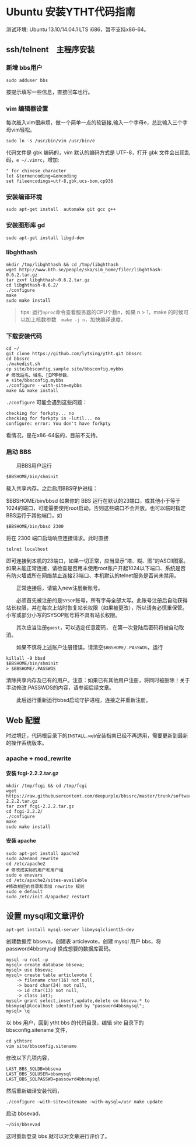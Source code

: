 # Ubuntu 安装YTHT代码指南

测试环境: Ubuntu 13.10/14.04.1 LTS i686，暂不支持x86-64。

## ssh/telnent　主程序安装

### 新增 bbs用户

```
sudo adduser bbs
```
按提示填写一些信息，直接回车也行。

### vim 编辑器设置

每次敲入vim很麻烦，做一个简单一点的软链接,输入一个字母e，总比输入三个字母vim轻松。

```
sudo ln -s /usr/bin/vim /usr/bin/e
```
代码文件是 gbk 编码的，vim 默认的编码方式是 UTF-8，打开 gbk 文件会出现乱码，`e ~/.vimrc`，增加:

```
" for chinese character
let &termencoding=&encoding
set fileencodings=utf-8,gbk,ucs-bom,cp936
```
### 安装编译环境
```
sudo apt-get install  automake git gcc g++
```
### 安装图形库 gd
```
sudo apt-get install libgd-dev
```
### libghthash
```
mkdir /tmp/libghthash && cd /tmp/libghthash
wget http://www.bth.se/people/ska/sim_home/filer/libghthash-0.6.2.tar.gz
tar zxvf libghthash-0.6.2.tar.gz
cd libghthash-0.6.2/
./configure
make
sudo make install
```
> tips: 运行`nproc`命令查看服务器的CPU个数n，如果 n > 1，make 的时候可以加上核数参数　`make -j n`，加快编译速度。

### 下载安装代码

```
cd ~/
git clone https://github.com/lytsing/ytht.git bbssrc
cd bbssrc
./makedist.sh
cp site/bbsconfig.sample site/bbsconfig.mybbs
# 修改站名、域名、IP等参数，
e site/bbsconfig.mybbs
./configure --with-site=mybbs
make && make install
```

`./configure` 可能会遇到这些问题：

    checking for forkpty... no
    checking for forkpty in -lutil... no
    configure: error: You don't have forkpty

看情况，是在x86-64装的，目前不支持。


### 启动 BBS

　　用BBS用户运行

```
$BBSHOME/bin/shminit
```
载入共享内存。之后启用BBS守护进程：

$BBSHOME/bin/bbsd
如果你的 BBS 运行在默认的23端口，或其他小于等于1024的端口，可能需要使用root启动，否则这些端口不会开放。也可以临时指定BBS运行于其他端口，如

	$BBSHOME/bin/bbsd 2300

将在 2300 端口启动响应连接请求。此时直接

	telnet localhost

即可连接到本机的23端口，如果一切正常，应当显示“塔、糊、图”的ASCII图案。如果未能正常连接，请检查是否用未使用root账户开起1024以下端口、系统是否有防火墙或所在网络禁止连接23端口、本机默认的telnet服务是否尚未禁用。

　　正常连接后，请输入new注册新账号。

　　必须首先被注册的是`SYSOP`账号，所有字母全部大写。此账号注册后自动获得站长权限，并在每次上站时恢复站长权限（如果被更改），所以请务必慎重保管。小写或部分小写的SYSOP账号将不具有站长权限。

　　其次应当注册`guest`，可以选定任意密码， 在第一次登陆后密码将被自动取消。

　　如果不慎将上述账户注册错误，请清空`$BBSHOME/.PASSWDS`，运行

```
killall -9 bbsd
$BBSHOME/bin/shminit
> $BBSHOME/.PASSWDS
```

清除共享内存及已有的用户。注意：如果已有其他用户注册，将同时被删除！关于手动修改.PASSWDS的内容，请参阅后续文章。

　　此后运行重新运行bbsd启动守护进程，连接之并重新注册。




## Web 配置

时过境迁，代码根目录下的`INSTALL.web`安装指南已经不再适用，需要更新到最新的操作系统版本。

### apache + mod_rewrite

#### 安装 fcgi-2.2.2.tar.gz
```
mkdir /tmp/fcgi && cd /tmp/fcgi
wget https://raw.githubusercontent.com/deepurple/bbssrc/master/trunk/software/fcgi-2.2.2.tar.gz
tar zxvf fcgi-2.2.2.tar.gz
cd fcgi-2.2.2/
./configure
make
sudo make install
```
#### 安装 apache
```
sudo apt-get install apache2
sudo a2enmod rewrite
cd /etc/apache2
# 修改成实际的用户和用户组
sudo e envvars
cd /etc/apache2/sites-available
#修改相应的目录和添加 rewrite 规则
sudo e default
sudo /etc/init.d/apache2 restart
```

## 设置 mysql和文章评价

```
apt-get install mysql-server libmysqlclient15-dev
```
创建数据库 bbseva，创建表 articlevote，创建 mysql 用户 bbs，将 password4bbsmysql 换成想要的数据库密码。

```
mysql -u root -p
mysql> create database bbseva;
mysql> use bbseva;
mysql> create table articlevote (
    -> filename char(16) not null,
    -> board char(24) not null,
    -> id char(13) not null,
    -> class int);
mysql> grant select,insert,update,delete on bbseva.* to bbsmysql@localhost identified by "password4bbsmysql";
mysql> \q
```

以 bbs 用户，回到 ytht bbs 的代码目录，编辑 site 目录下的 bbsconfig.sitename 文件，

```
cd ythtsrc
vim site/bbsconfig.sitename
```
修改以下几项内容，

```
LAST_BBS_SQLDB=bbseva
LAST_BBS_SQLUSER=bbsmysql
LAST_BBS_SQLPASSWD=passowrd4bbsmysql
```
然后重新编译安装代码，

```
./configure —with-site=sitename —with-mysql=/usr make update
```
启动 bbsevad，
```
~/bin/bbsevad
```
这时重新登录 bbs 就可以对文章进行评价了。


